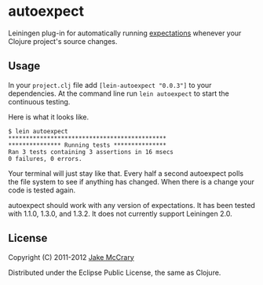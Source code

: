 # autoexpect

Leiningen plug-in for automatically running [expectations](https://github.com/jaycfields/expectations) whenever your Clojure project's source changes.

## Usage

In your `project.clj` file add `[lein-autoexpect "0.0.3"]` to your dependencies. At the command line run `lein autoexpect` to start the continuous testing.

Here is what it looks like. 

    $ lein autoexpect
    *********************************************
    *************** Running tests ***************
    Ran 3 tests containing 3 assertions in 16 msecs
    0 failures, 0 errors.

Your terminal will just stay like that. Every half a second autoexpect polls the file system to see if anything has changed. When there is a change your code is tested again.

autoexpect should work with any version of expectations. It has been tested with 1.1.0, 1.3.0, and 1.3.2. It does not currently support Leiningen 2.0.

## License

Copyright (C) 2011-2012 [Jake McCrary](http://jakemccrary.com)

Distributed under the Eclipse Public License, the same as Clojure.
